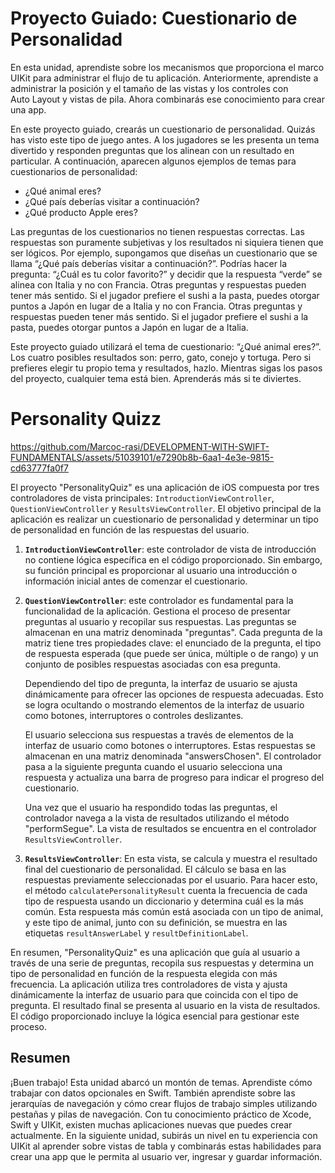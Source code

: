 # Proyecto Guiado: Cuestionario de Personalidad

En esta unidad, aprendiste sobre los mecanismos que proporciona el marco UIKit para administrar el flujo de tu aplicación. Anteriormente, aprendiste a administrar la posición y el tamaño de las vistas y los controles con Auto Layout y vistas de pila. Ahora combinarás ese conocimiento para crear una app.

En este proyecto guiado, crearás un cuestionario de personalidad. Quizás has visto este tipo de juego antes. A los jugadores se les presenta un tema divertido y responden preguntas que los alinean con un resultado en particular. A continuación, aparecen algunos ejemplos de temas para cuestionarios de personalidad:
- ¿Qué animal eres?
- ¿Qué país deberías visitar a continuación?
- ¿Qué producto Apple eres?

Las preguntas de los cuestionarios no tienen respuestas correctas. Las respuestas son puramente subjetivas y los resultados ni siquiera tienen que ser lógicos. Por ejemplo, supongamos que diseñas un cuestionario que se llama “¿Qué país deberías visitar a continuación?”. Podrías hacer la pregunta: “¿Cuál es tu color favorito?” y decidir que la respuesta “verde” se alinea con Italia y no con Francia. Otras preguntas y respuestas pueden tener más sentido. Si el jugador prefiere el sushi a la pasta, puedes otorgar puntos a Japón en lugar de a Italia y no con Francia. Otras preguntas y respuestas pueden tener más sentido. Si el jugador prefiere el sushi a la pasta, puedes otorgar puntos a Japón en lugar de a Italia.

Este proyecto guiado utilizará el tema de cuestionario: “¿Qué animal eres?”. Los cuatro posibles resultados son: perro, gato, conejo y tortuga. Pero si prefieres elegir tu propio tema y resultados, hazlo. Mientras sigas los pasos del proyecto, cualquier tema está bien. Aprenderás más si te diviertes.

# Personality Quizz

https://github.com/Marcoc-rasi/DEVELOPMENT-WITH-SWIFT-FUNDAMENTALS/assets/51039101/e7290b8b-6aa1-4e3e-9815-cd63777fa0f7

El proyecto "PersonalityQuiz" es una aplicación de iOS compuesta por tres controladores de vista principales: `IntroductionViewController`, `QuestionViewController` y `ResultsViewController`. El objetivo principal de la aplicación es realizar un cuestionario de personalidad y determinar un tipo de personalidad en función de las respuestas del usuario.

1. **`IntroductionViewController`**: este controlador de vista de introducción no contiene lógica específica en el código proporcionado. Sin embargo, su función principal es proporcionar al usuario una introducción o información inicial antes de comenzar el cuestionario.

2. **`QuestionViewController`**: este controlador es fundamental para la funcionalidad de la aplicación. Gestiona el proceso de presentar preguntas al usuario y recopilar sus respuestas. Las preguntas se almacenan en una matriz denominada "preguntas". Cada pregunta de la matriz tiene tres propiedades clave: el enunciado de la pregunta, el tipo de respuesta esperada (que puede ser única, múltiple o de rango) y un conjunto de posibles respuestas asociadas con esa pregunta.

    Dependiendo del tipo de pregunta, la interfaz de usuario se ajusta dinámicamente para ofrecer las opciones de respuesta adecuadas. Esto se logra ocultando o mostrando elementos de la interfaz de usuario como botones, interruptores o controles deslizantes.

    El usuario selecciona sus respuestas a través de elementos de la interfaz de usuario como botones o interruptores. Estas respuestas se almacenan en una matriz denominada "answersChosen". El controlador pasa a la siguiente pregunta cuando el usuario selecciona una respuesta y actualiza una barra de progreso para indicar el progreso del cuestionario.

    Una vez que el usuario ha respondido todas las preguntas, el controlador navega a la vista de resultados utilizando el método "performSegue". La vista de resultados se encuentra en el controlador `ResultsViewController`.

3. **`ResultsViewController`**: En esta vista, se calcula y muestra el resultado final del cuestionario de personalidad. El cálculo se basa en las respuestas previamente seleccionadas por el usuario. Para hacer esto, el método `calculatePersonalityResult` cuenta la frecuencia de cada tipo de respuesta usando un diccionario y determina cuál es la más común. Esta respuesta más común está asociada con un tipo de animal, y este tipo de animal, junto con su definición, se muestra en las etiquetas `resultAnswerLabel` y `resultDefinitionLabel`.

En resumen, "PersonalityQuiz" es una aplicación que guía al usuario a través de una serie de preguntas, recopila sus respuestas y determina un tipo de personalidad en función de la respuesta elegida con más frecuencia. La aplicación utiliza tres controladores de vista y ajusta dinámicamente la interfaz de usuario para que coincida con el tipo de pregunta. El resultado final se presenta al usuario en la vista de resultados. El código proporcionado incluye la lógica esencial para gestionar este proceso.

## Resumen

¡Buen trabajo! Esta unidad abarcó un montón de temas.
Aprendiste cómo trabajar con datos opcionales en Swift. También aprendiste sobre las jerarquías de navegación y cómo crear flujos de trabajo simples utilizando pestañas y pilas de navegación.
Con tu conocimiento práctico de Xcode, Swift y UIKit, existen muchas aplicaciones nuevas que puedes crear actualmente. En la siguiente unidad, subirás un nivel en tu experiencia con UIKit al aprender sobre vistas de tabla y combinarás estas habilidades para crear una app que le permita al usuario ver, ingresar y guardar información.

